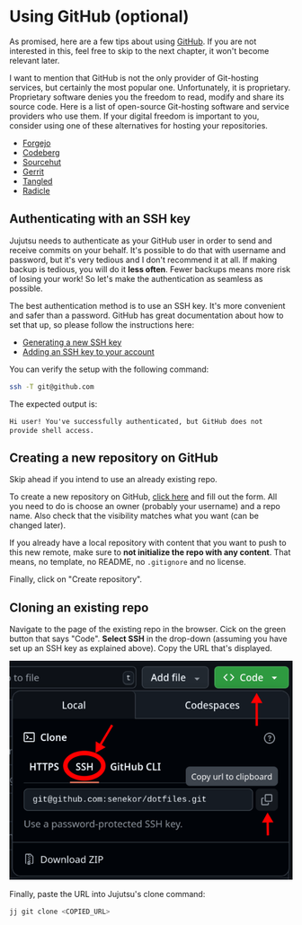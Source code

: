 # Using GitHub (optional)

As promised, here are a few tips about using [GitHub](https://github.com/).
If you are not interested in this, feel free to skip to the next chapter, it won't become relevant later.

I want to mention that GitHub is not the only provider of Git-hosting services, but certainly the most popular one.
Unfortunately, it is proprietary.
Proprietary software denies you the freedom to read, modify and share its source code.
Here is a list of open-source Git-hosting software and service providers who use them.
If your digital freedom is important to you, consider using one of these alternatives for hosting your repositories.

- [Forgejo](https://forgejo.org/)
- [Codeberg](https://codeberg.org/)
- [Sourcehut](https://sourcehut.org/)
- [Gerrit](https://www.gerritcodereview.com/)
- [Tangled](https://tangled.sh/)
- [Radicle](https://radicle.xyz/)

## Authenticating with an SSH key

Jujutsu needs to authenticate as your GitHub user in order to send and receive commits on your behalf.
It's possible to do that with username and password, but it's very tedious and I don't recommend it at all.
If making backup is tedious, you will do it **less often**.
Fewer backups means more risk of losing your work!
So let's make the authentication as seamless as possible.

The best authentication method is to use an SSH key.
It's more convenient and safer than a password.
GitHub has great documentation about how to set that up, so please follow the instructions here:
- [Generating a new SSH key](https://docs.github.com/en/authentication/connecting-to-github-with-ssh/generating-a-new-ssh-key-and-adding-it-to-the-ssh-agent)
- [Adding an SSH key to your account](https://docs.github.com/en/authentication/connecting-to-github-with-ssh/adding-a-new-ssh-key-to-your-github-account)

You can verify the setup with the following command:

```sh
ssh -T git@github.com
```

The expected output is:

```
Hi user! You've successfully authenticated, but GitHub does not provide shell access.
```

## Creating a new repository on GitHub

Skip ahead if you intend to use an already existing repo.

To create a new repository on GitHub, [click here](https://github.com/new) and fill out the form.
All you need to do is choose an owner (probably your username) and a repo name.
Also check that the visibility matches what you want (can be changed later).

If you already have a local repository with content that you want to push to this new remote, make sure to **not initialize the repo with any content**.
That means, no template, no README, no `.gitignore` and no license.

Finally, click on "Create repository".

## Cloning an existing repo

Navigate to the page of the existing repo in the browser.
Cick on the green button that says "Code".
**Select SSH** in the drop-down (assuming you have set up an SSH key as explained above).
Copy the URL that's displayed.

![](./github_ssh_url.png)

Finally, paste the URL into Jujutsu's clone command:

```sh
jj git clone <COPIED_URL>
```
